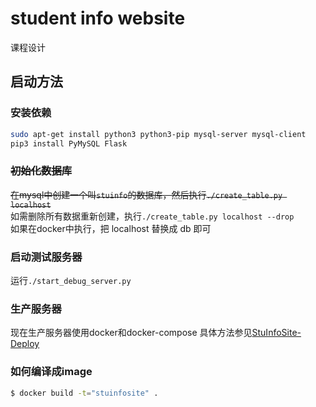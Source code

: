 # student info website
课程设计

## 启动方法

### 安装依赖

```bash
sudo apt-get install python3 python3-pip mysql-server mysql-client
pip3 install PyMySQL Flask
```

### ~~初始化数据库~~
~~在mysql中创建一个叫`stuinfo`的数据库，然后执行`./create_table.py localhost`~~  
如需删除所有数据重新创建，执行`./create_table.py localhost --drop`  
如果在docker中执行，把 localhost 替换成 db 即可

### 启动测试服务器
运行`./start_debug_server.py`

### 生产服务器
现在生产服务器使用docker和docker-compose
具体方法参见[StuInfoSite-Deploy](https://github.com/starsharp06sharp/StuInfoSite-Deploy)

### 如何编译成image
```bash
$ docker build -t="stuinfosite" .
```

